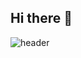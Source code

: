## Hi there 👋
![header](https://capsule-render.vercel.app/api?type=venom&color=pinko&height=300&section=header&text=capsule%20render&fontSize=90)
<!--
**00-Hye-Eun-00/00-Hye-Eun-00** is a ✨ _special_ ✨ repository because its `README.md` (this file) appears on your GitHub profile.

Here are some ideas to get you started:

- 🔭 I’m currently working on ...
- 🌱 I’m currently learning ...
- 👯 I’m looking to collaborate on ...
- 🤔 I’m looking for help with ...
- 💬 Ask me about ...
- 📫 How to reach me: ...
- 😄 Pronouns: ...
- ⚡ Fun fact: ...
-->
